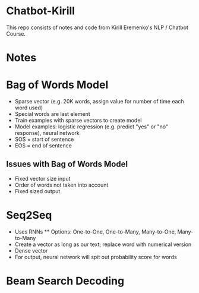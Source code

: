 # Chatbot-Kirill
This repo consists of notes and code from Kirill Eremenko's NLP / Chatbot Course. 

# Notes

# Bag of Words Model
* Sparse vector (e.g. 20K words, assign value for number of time each word used)
* Special words are last element
* Train examples with sparse vectors to create model
* Model examples: logistic regression (e.g. predict "yes" or "no" response), neural network
* SOS = start of sentence
* EOS = end of sentence

## Issues with Bag of Words Model
* Fixed vector size input
* Order of words not taken into account
* Fixed sized output

# Seq2Seq
* Uses RNNs
** Options: One-to-One, One-to-Many, Many-to-One, Many-to-Many
* Create a vector as long as our text; replace word with numerical version
* Dense vector
* For output, neural network will spit out probability score for words

# Beam Search Decoding
